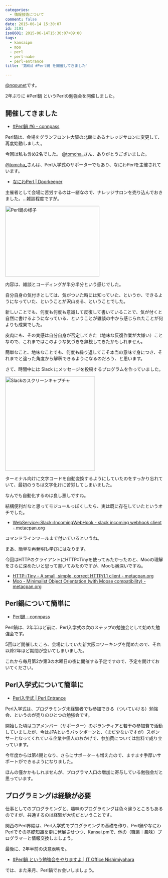 ```yaml
---
categories:
  - 情報技術について
comment: false
date: 2015-06-14 15:30:07
id: 3191
iso8601: 2015-06-14T15:30:07+09:00
tags:
  - kansaipm
  - moo
  - perl
  - perl-nabe
  - perl-entrance
title: '第6回 #Perl鍋 を開催してきました'

---
```


<a href="https://twitter.com/nqounet">@nqounet</a>です。

2年ぶりに #Perl鍋 というPerlの勉強会を開催しました。



<h2>開催してきました</h2>

<ul>
<li><a href="https://perlnabe.connpass.com/event/15222/">#Perl鍋 #6 - connpass</a></li>
</ul>

Perl鍋は、会場をグランフロント大阪の北館にあるナレッジサロンに変更して、再度始動しました。

今回は私も含め2名でした。 <a href="https://twitter.com/tomcha_">@tomcha_</a>さん、ありがとうございました。

<a href="https://twitter.com/tomcha_">@tomcha_</a>さんは、Perl入学式のサポーターでもあり、なにわPerlを主催されています。

<ul>
<li><a href="https://naniwaperl.doorkeeper.jp/">なにわPerl | Doorkeeper</a></li>
</ul>

主催者として会場に苦労するのは一緒なので、ナレッジサロンを売り込んでおきました。…雑談程度ですが。

<a href="http://www.nqou.net/wp-content/uploads/2015/06/IMG_2121.jpg"><img src="http://www.nqou.net/wp-content/uploads/2015/06/IMG_2121-300x225.jpg" alt="Perl鍋の様子" width="300" height="225" class="size-medium wp-image-3193" /></a>

内容は、雑談とコーディングが半分半分という感じでした。

自分自身の気付きとしては、気がついた時には知っていた、というか、できるようになっていた、ということが沢山ある、ということでした。

新しいことでも、何度も何度も意識して反復して書いていることで、気が付くと自然に書けるようになっている、ということが雑談の中から感じられたことが何よりも成果でした。

皮肉にも、その実感は自分自身が否定してきた（地味な反復作業が大嫌い）ことなので、これまではこのような気づきを無視してきたかもしれません。

簡単なこと、地味なことでも、何度も繰り返してこそ本当の意味で身につき、それまでと違った角度から解釈できるようになるのだろう、と思います。

さて、時間中には Slack にメッセージを投稿するプログラムを作っていました。

<a href="http://www.nqou.net/wp-content/uploads/2015/06/b7d09cef4b15323418b9c3ee2f536174.png"><img src="http://www.nqou.net/wp-content/uploads/2015/06/b7d09cef4b15323418b9c3ee2f536174-286x300.png" alt="Slackのスクリーンキャプチャ" width="286" height="300" class="size-medium wp-image-3194" /></a>

ターミナル向けに文字コードを自動変換するようにしていたのをすっかり忘れていて、最初のうちは文字化けに苦労してしまいました。

なんでも自動化するのは良し悪しですね。

結構便利だなと思ってモジュールっぽくしたら、実は既に存在していたというオチでした。

<ul>
<li><a href="https://metacpan.org/pod/WebService::Slack::IncomingWebHook">WebService::Slack::IncomingWebHook - slack incoming webhook client - metacpan.org</a></li>
</ul>

コマンドラインツールまで付いているというね。

まあ、簡単な再発明も学びにはなります。

今回はHTTPのクライアントにHTTP::Tinyを使ってみたかったのと、Mooの理解をさらに深めたいと思って書いてみたのですが、Mooも奥深いですね。

<ul>
<li><a href="https://metacpan.org/pod/HTTP::Tiny">HTTP::Tiny - A small, simple, correct HTTP/1.1 client - metacpan.org</a></li>
<li><a href="https://metacpan.org/pod/Moo">Moo - Minimalist Object Orientation (with Moose compatibility) - metacpan.org</a></li>
</ul>

<h2>Perl鍋について簡単に</h2>

<ul>
<li><a href="https://perlnabe.connpass.com/">Perl鍋 - connpass</a></li>
</ul>

Perl鍋は、2年半ほど前に、Perl入学式の次のステップの勉強会として始めた勉強会です。

5回ほど開催したころ、会場にしていた新大阪コワーキングを閉めたので、それ以降2年ほど期間が空いてしまいました。

これから毎月第2か第3の木曜日の夜に開催する予定ですので、予定を開けておいてください。

<h2>Perl入学式について簡単に</h2>

<ul>
<li><a href="http://www.perl-entrance.org/">Perl入学式 | Perl Entrance</a></li>
</ul>

Perl入学式は、プログラミング未経験者でも参加できる（ついていける）勉強会、というのが売りのひとつの勉強会です。

開始した頃はコアメンバー（サポーター）のボランティアと若干の参加費で活動していましたが、今はJPAというバックボーンと、（まだ少ないですが）スポンサーとなってくれている企業や個人のおかげで、参加費については無料で成り立っています。

今年度からは第4期となり、さらにサポーターも増えたので、ますます手厚いサポートができるようになりました。

ほんの僅かかもしれませんが、プログラマ人口の増加に寄与している勉強会だと思っています。

<h2>プログラミングは経験が必要</h2>

仕事としてのプログラミングと、趣味のプログラミングは色々違うところもあるのですが、共通するのは経験が大切だということです。

関西のPerl界隈は、Perl入学式でプログラミングの基礎を作り、Perl鍋やなにわPerlでその基礎知識を更に発展させつつ、Kansai.pmで、他の（職業｜趣味）プログラマーと情報交換しましょう。

最後に、2年半前の決意表明を。

<ul>
<li><a href="http://www.nqou.net/2012/12/25/115900">#Perl鍋 という勉強会をやりますよ | IT Office Nishimiyahara</a></li>
</ul>

では、また来月、Perl鍋でお会いしましょう。
